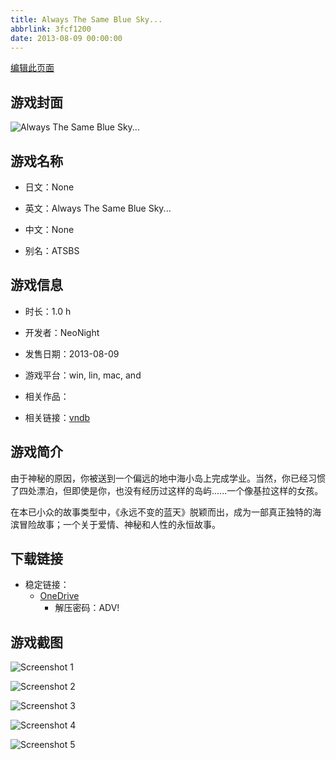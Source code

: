 ```yaml
---
title: Always The Same Blue Sky...
abbrlink: 3fcf1200
date: 2013-08-09 00:00:00
---
```

[编辑此页面](https://github.com/ACG-3/ADV3-source/blob/main/source/_posts/games/Always%20The%20Same%20Blue%20Sky.md)

## 游戏封面

![Always The Same Blue Sky...](https://pan.timero.xyz/onedrive/img_lib_001/Always%20The%20Same%20Blue%20Sky_cover.avif)


## 游戏名称

- 日文：None
- 英文：Always The Same Blue Sky...
- 中文：None

- 别名：ATSBS


## 游戏信息

- 时长：1.0 h
- 开发者：NeoNight
- 发售日期：2013-08-09
- 游戏平台：win, lin, mac, and
- 相关作品：

- 相关链接：[vndb](https://vndb.org/v13110)


## 游戏简介

由于神秘的原因，你被送到一个偏远的地中海小岛上完成学业。当然，你已经习惯了四处漂泊，但即使是你，也没有经历过这样的岛屿......一个像基拉这样的女孩。

在本已小众的故事类型中，《永远不变的蓝天》脱颖而出，成为一部真正独特的海滨冒险故事；一个关于爱情、神秘和人性的永恒故事。




## 下载链接

- 稳定链接：
    - [OneDrive](https://pan.timero.xyz/onedrive/adv_lib_001/Always%20The%20Same%20Blue%20Sky)
        - 解压密码：ADV!



## 游戏截图


![Screenshot 1](https://pan.timero.xyz/onedrive/img_lib_001/Always%20The%20Same%20Blue%20Sky_Screenshot_1.avif)

![Screenshot 2](https://pan.timero.xyz/onedrive/img_lib_001/Always%20The%20Same%20Blue%20Sky_Screenshot_2.avif)

![Screenshot 3](https://pan.timero.xyz/onedrive/img_lib_001/Always%20The%20Same%20Blue%20Sky_Screenshot_3.avif)

![Screenshot 4](https://pan.timero.xyz/onedrive/img_lib_001/Always%20The%20Same%20Blue%20Sky_Screenshot_4.avif)

![Screenshot 5](https://pan.timero.xyz/onedrive/img_lib_001/Always%20The%20Same%20Blue%20Sky_Screenshot_5.avif)

